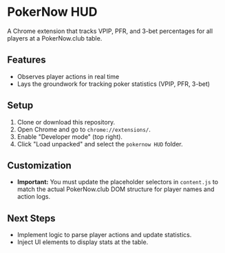 # PokerNow HUD

A Chrome extension that tracks VPIP, PFR, and 3-bet percentages for all players at a PokerNow.club table.

## Features
- Observes player actions in real time
- Lays the groundwork for tracking poker statistics (VPIP, PFR, 3-bet)

## Setup
1. Clone or download this repository.
2. Open Chrome and go to `chrome://extensions/`.
3. Enable "Developer mode" (top right).
4. Click "Load unpacked" and select the `pokernow HUD` folder.

## Customization
- **Important:** You must update the placeholder selectors in `content.js` to match the actual PokerNow.club DOM structure for player names and action logs.

## Next Steps
- Implement logic to parse player actions and update statistics.
- Inject UI elements to display stats at the table. 